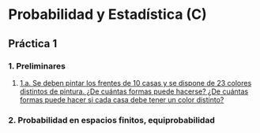 # Probabilidad y Estadística (C)

## Práctica 1

### 1. Preliminares

1. [1.a. Se deben pintar los frentes de 10 casas y se dispone de 23 colores distintos de pintura. ¿De cuántas formas puede hacerse? ¿De cuántas formas puede hacer si cada casa debe tener un color distinto?](1_preliminares/ejercicio_1.md)

### 2. Probabilidad en espacios finitos, equiprobabilidad
